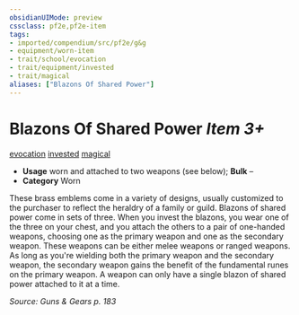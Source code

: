 ```yaml
---
obsidianUIMode: preview
cssclass: pf2e,pf2e-item
tags:
- imported/compendium/src/pf2e/g&g
- equipment/worn-item
- trait/school/evocation
- trait/equipment/invested
- trait/magical
aliases: ["Blazons Of Shared Power"]
---
```

# Blazons Of Shared Power *Item 3+*  
[evocation](evocation.md)  [invested](invested.md)  [magical](magical.md)  

- **Usage** worn and attached to two weapons (see below); **Bulk** –
- **Category** Worn

These brass emblems come in a variety of designs, usually customized to the purchaser to reflect the heraldry of a family or guild. Blazons of shared power come in sets of three. When you invest the blazons, you wear one of the three on your chest, and you attach the others to a pair of one-handed weapons, choosing one as the primary weapon and one as the secondary weapon. These weapons can be either melee weapons or ranged weapons. As long as you're wielding both the primary weapon and the secondary weapon, the secondary weapon gains the benefit of the fundamental runes on the primary weapon. A weapon can only have a single blazon of shared power attached to it at a time.

*Source: Guns & Gears p. 183*